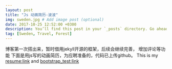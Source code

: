 ```yaml
---
layout: post
title: "Js 动画简历-波波"
img: sweden.jpg # Add image post (optional)
date: 2017-10-25 12:52:00 +0300
description: You’ll find this post in your `_posts` directory. Go ahead and edit it and re-build the site to see your changes. # Add post description (optional)
tag: [Sweden, Travel, Forest]
---
```


博客第一次搭出来，暂时借用jekyll开源的框架，后续会继续完善，
增加评论等功能
下面是用js写的动画简历，为应聘准备的，代码已上传github。
This is my [resume:link](http://www.frenkiss.site/resume-master/intro.html)
and [bootstrap_test:link](http://www.frenkiss.site/bs/bootstrap.html)

